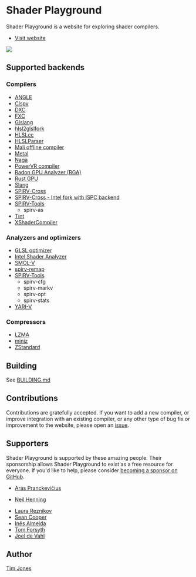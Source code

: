 # Shader Playground

Shader Playground is a website for exploring shader compilers.

* [Visit website](http://shader-playground.timjones.io)

![](art/screenshot.jpg)

## Supported backends

### Compilers

* [ANGLE](https://github.com/google/angle)
* [Clspv](https://github.com/google/clspv)
* [DXC](https://github.com/Microsoft/DirectXShaderCompiler)
* [FXC](https://msdn.microsoft.com/en-us/library/windows/desktop/bb232919(v=vs.85).aspx)
* [Glslang](https://github.com/KhronosGroup/glslang)
* [hlsl2glslfork](https://github.com/aras-p/hlsl2glslfork)
* [HLSLcc](https://github.com/Unity-Technologies/HLSLcc)
* [HLSLParser](https://github.com/Thekla/hlslparser)
* [Mali offline compiler](https://developer.arm.com/products/software-development-tools/graphics-development-tools/mali-offline-compiler)
* [Metal](https://developer.apple.com/documentation/metal/shader_authoring)
* [Naga](https://github.com/gfx-rs/naga)
* [PowerVR compiler](https://community.imgtec.com/developers/powervr/tools/pvrshadereditor/)
* [Radon GPU Analyzer (RGA)](https://github.com/GPUOpen-Tools/RGA)
* [Rust GPU](https://github.com/EmbarkStudios/rust-gpu)
* [Slang](https://github.com/shader-slang/slang)
* [SPIRV-Cross](https://github.com/KhronosGroup/SPIRV-Cross)
* [SPIRV-Cross - Intel fork with ISPC backend](https://github.com/GameTechDev/SPIRV-Cross)
* [SPIRV-Tools](https://github.com/KhronosGroup/SPIRV-Tools)
  * spirv-as
* [Tint](https://dawn.googlesource.com/tint/)
* [XShaderCompiler](https://github.com/LukasBanana/XShaderCompiler)

### Analyzers and optimizers

* [GLSL optimizer](https://github.com/aras-p/glsl-optimizer)
* [Intel Shader Analyzer](https://github.com/GameTechDev/IntelShaderAnalyzer)
* [SMOL-V](https://github.com/aras-p/smol-v)
* [spirv-remap](https://github.com/KhronosGroup/glslang/blob/master/README-spirv-remap.txt)
* [SPIRV-Tools](https://github.com/KhronosGroup/SPIRV-Tools)
  * spirv-cfg
  * spirv-markv
  * spirv-opt
  * spirv-stats
* [YARI-V](https://github.com/sheredom/yari-v)

### Compressors

* [LZMA](https://www.7-zip.org/sdk.html)
* [miniz](https://github.com/richgel999/miniz)
* [ZStandard](http://zstd.net)

## Building

See [BUILDING.md](BUILDING.md)

## Contributions

Contributions are gratefully accepted. If you want to add a new compiler, or improve integration with an existing compiler, or any other type of bug fix or improvement to the website, please open an [issue](https://github.com/tgjones/shader-playground/issues).

## Supporters

Shader Playground is supported by these amazing people. Their sponsorship allows Shader Playground to exist as a free resource for everyone. If you'd like to help, please consider [becoming a sponsor on GitHub](https://github.com/sponsors/tgjones).

* [Aras Pranckevičius](https://aras-p.info/)
<!-- -->
* [Neil Henning](http://www.duskborn.com)
<!-- -->
* [Laura Reznikov](https://twitter.com/theanimator)
* [Sean Cooper](https://kornnerstudios.blogspot.com/)
* [Inês Almeida](https://github.com/britalmeida)
* [Tom Forsyth](http://eelpi.gotdns.org/)
* [Joel de Vahl](https://github.com/joeldevahl)

## Author

[Tim Jones](http://timjones.io)